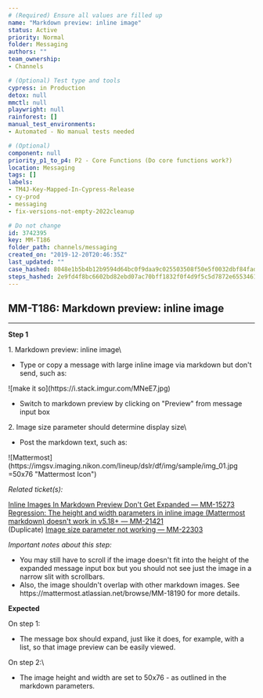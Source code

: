 ```yaml
---
# (Required) Ensure all values are filled up
name: "Markdown preview: inline image"
status: Active
priority: Normal
folder: Messaging
authors: ""
team_ownership: 
- Channels

# (Optional) Test type and tools
cypress: in Production
detox: null
mmctl: null
playwright: null
rainforest: []
manual_test_environments: 
- Automated - No manual tests needed

# (Optional)
component: null
priority_p1_to_p4: P2 - Core Functions (Do core functions work?)
location: Messaging
tags: []
labels: 
- TM4J-Key-Mapped-In-Cypress-Release
- cy-prod
- messaging
- fix-versions-not-empty-2022cleanup

# Do not change
id: 3742395
key: MM-T186
folder_path: channels/messaging
created_on: "2019-12-20T20:46:35Z"
last_updated: ""
case_hashed: 8048e1b5b4b12b9594d64bc0f9daa9c025503508f50e5f0032dbf84fad6a72ba9b63458359cbc7e5a3d73272b334f631
steps_hashed: 2e9fd4f8bc6602bd82ebd07ac70bff1832f0f4d9f5c5d7872e65534610a14f28f9cbf223fbf71f5d6f06a2e776617ac4
---
```


## MM-T186: Markdown preview: inline image

---

**Step 1**

1\. Markdown preview: inline image\\

- Type or copy a message with large inline image via markdown but don't send, such as:

!\[make it so]\(https\://i.stack.imgur.com/MNeE7.jpg)

- Switch to markdown preview by clicking on "Preview" from message input box

2\. Image size parameter should determine display size\\

- Post the markdown text, such as:

!\[Mattermost]\(https\://imgsv.imaging.nikon.com/lineup/dslr/df/img/sample/img\_01.jpg =50x76 "Mattermost Icon")

_Related ticket(s):_

[Inline Images In Markdown Preview Don't Get Expanded — MM-15273](https://mattermost.atlassian.net/browse/MM-15273)\
[Regression: The height and width parameters in inline image (Mattermost markdown) doesn't work in v5.18+ — MM-21421](https://mattermost.atlassian.net/browse/MM-21421)\
(Duplicate) [Image size parameter not working — MM-22303](https://mattermost.atlassian.net/browse/MM-22303)

_Important notes about this step:_

- You may still have to scroll if the image doesn't fit into the height of the expanded message input box but you should not see just the image in a narrow slit with scrollbars.
- Also, the image shouldn't overlap with other markdown images. See https\://mattermost.atlassian.net/browse/MM-18190 for more details.

**Expected**

On step 1:

- The message box should expand, just like it does, for example, with a list, so that image preview can be easily viewed.

On step 2:\\

- The image height and width are set to 50x76 - as outlined in the markdown parameters.
